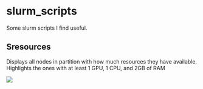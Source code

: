 # slurm_scripts
Some slurm scripts I find useful.

## Sresources
Displays all nodes in partition with how much resources they have available. Highlights the ones with at least 1 GPU, 1 CPU, and 2GB of RAM

![](https://i.imgur.com/p9JXqPJ.jpg)
